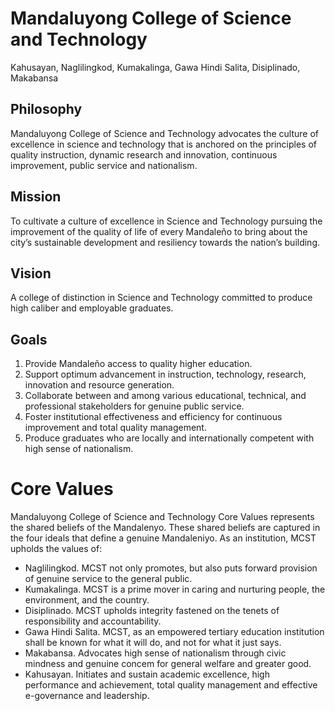 # Mandaluyong College of Science and Technology 
Kahusayan, Naglilingkod, Kumakalinga, Gawa Hindi Salita, Disiplinado, Makabansa 

## Philosophy 
Mandaluyong College of Science and Technology advocates the culture of excellence in science and technology that is anchored on the principles of quality instruction, dynamic research and innovation, continuous improvement, public service and nationalism.

## Mission
To cultivate a culture of excellence in Science and Technology pursuing the improvement of the quality of life of every Mandaleño to bring about the city’s sustainable development and resiliency towards the nation’s building.

## Vision
A college of distinction in Science and Technology committed to produce high caliber and employable graduates.

## Goals
1. Provide Mandaleño access to quality higher education.
2. Support optimum advancement in instruction, technology, research, innovation and resource generation.
3. Collaborate between and among various educational, technical, and professional stakeholders for genuine public service.
4. Foster institutional effectiveness and efficiency for continuous improvement and total quality management.
5. Produce graduates who are locally and internationally competent with high sense of nationalism.

# Core Values
Mandaluyong College of Science and Technology Core Values represents the shared beliefs of the Mandalenyo. These shared beliefs are captured in the four ideals that define a genuine Mandaleniyo. As an institution, MCST upholds the values of: 
- Naglilingkod. MCST not only promotes, but also puts forward provision of genuine service to the general
public.
- Kumakalinga. MCST is a prime mover in caring and nurturing people, the environment, and the country.
- Disiplinado. MCST upholds integrity fastened on the tenets of responsibility and accountability.
- Gawa Hindi Salita. MCST, as an empowered tertiary education institution shall be known for what it will do, and not for what it just says.
- Makabansa. Advocates high sense of nationalism through civic mindness and genuine concem for general welfare and greater good.
- Kahusayan. Initiates and sustain academic excellence, high performance and achievement, total quality management and effective e-governance and leadership.

